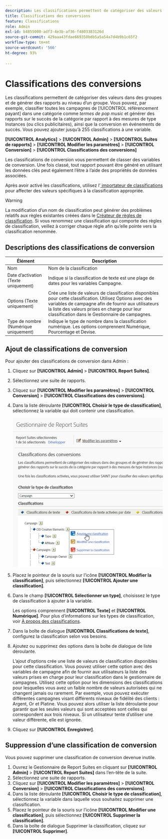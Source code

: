 ```yaml
---
description: Les classifications permettent de catégoriser des valeurs dans des groupes et de générer des rapports au niveau d’un groupe. Vous pouvez, par exemple, classifier toutes les campagnes de référencement payant dans une catégorie comme termes de pop music et générer des rapports sur le succès de la catégorie par rapport à des mesures de type Instances (ou clics publicitaires), ainsi que la conversion en événements de succès.
title: Classifications des conversions
feature: Classifications
role: Admin
exl-id: b4855000-adf3-4e3b-af36-f4803383126d
source-git-commit: 429aaa43fdae669350bdb5a5a54a7d4b9b1c65f2
workflow-type: tm+mt
source-wordcount: '566'
ht-degree: 93%

---
```


# Classifications des conversions

Les classifications permettent de catégoriser des valeurs dans des groupes et de générer des rapports au niveau d’un groupe. Vous pouvez, par exemple, classifier toutes les campagnes de [!UICONTROL référencement payant] dans une catégorie comme *termes de pop music* et générer des rapports sur le succès de la catégorie par rapport à des mesures de type Instances (ou clics publicitaires), ainsi que la conversion en événements de succès. Vous pouvez ajouter jusqu’à 255 classifications à une variable.

**[!UICONTROL Analytics]** > **[!UICONTROL Admin]** > **[!UICONTROL Suites de rapports]** > **[!UICONTROL Modifier les paramètres]** > **[!UICONTROL Conversion]** > **[!UICONTROL Classifications des conversions]**

Les classifications de conversion vous permettent de classer des variables de conversion. Une fois classé, tout rapport pouvant être généré en utilisant les données clés peut également l’être à l’aide des propriétés de données associées.

Après avoir activé les classifications, utilisez l’[ importateur de classifications](/help/components/classifications/importer/c-working-with-saint.md) pour affecter des valeurs spécifiques à la classification appropriée.

>[!WARNING]
>
>La modification d’un nom de classification peut générer des problèmes relatifs aux règles existantes créées dans le [Créateur de règles de classification](/help/components/classifications/crb/classification-rule-builder.md). Si vous renommez une classification qui comporte des règles de classification, veillez à corriger chaque règle afin qu’elle pointe vers la classification renommée.

## Descriptions des classifications de conversion

| Élément | Description |
| --- | --- |
| Nom | Nom de la classification |
| Date d’activation (Texte uniquement) | Indique si la classification de texte est une plage de dates pour les variables Campagne. |
| Options (Texte uniquement) | Crée une liste de valeurs de classification disponibles pour cette classification. Utilisez Options avec des variables de campagne afin de fournir aux utilisateurs la liste des valeurs prises en charge pour leur classification dans le Gestionnaire de campagnes. |
| Type de nombre (Numérique uniquement) | Indique le type de nombre dans la classification numérique. Les options comprennent Numérique, Pourcentage et Devise. |

## Ajout de classifications de conversion

Pour ajouter des classifications de conversion dans Admin :

1. Cliquez sur **[!UICONTROL Admin]** > **[!UICONTROL Report Suites]**.
1. Sélectionnez une suite de rapports.
1. Cliquez sur **[!UICONTROL Modifier les paramètres]** > **[!UICONTROL Conversion]** > **[!UICONTROL Classifications des conversions]**.
1. Dans la liste déroulante **[!UICONTROL Choisir le type de classification]**, sélectionnez la variable qui doit contenir une classification.

   ![Infos sur l’étape](/help/admin/admin/assets/sub_class_create.png)

1. Placez le pointeur de la souris sur l’icône **[!UICONTROL Modifier la classification]**, puis sélectionnez **[!UICONTROL Ajouter une classification]**.
1. Dans le champ **[!UICONTROL Sélectionner un type]**, choisissez le type de classification à ajouter à la variable.

   Les options comprennent **[!UICONTROL Texte]** et **[!UICONTROL Numérique]**. Pour plus d’informations sur les types de classification, voir [À propos des classifications](/help/components/classifications/c-classifications.md).
1. Dans la boîte de dialogue **[!UICONTROL Classifications de texte]**, configurez la classification selon vos besoins.

1. Ajoutez ou supprimez des options dans la boîte de dialogue de liste déroulante.

   L’ajout d’options crée une liste de valeurs de classification disponibles pour cette classification. Vous pouvez utiliser cette option avec des variables de campagne afin de fournir aux utilisateurs la liste des valeurs prises en charge pour leur classification dans le gestionnaire de campagnes. Utilisez cette option pour les dimensions des classifications pour lesquelles vous avez un faible nombre de valeurs autorisées qui ne changent jamais ou rarement. Par exemple, vous pouvez exécuter différentes campagnes visant différents niveaux de fidélité des clients : Argent, Or et Platine. Vous pouvez alors utiliser la liste déroulante pour garantir que les seules valeurs qui sont acceptées sont celles qui correspondent aux trois niveaux. Si un utilisateur tente d’utiliser une valeur différente, elle est ignorée.

1. Cliquez sur **[!UICONTROL Enregistrer]**.

## Suppression d’une classification de conversion

Vous pouvez supprimer une classification de conversion devenue inutile.

1. Ouvrez le Gestionnaire de Report Suites en cliquant sur **[!UICONTROL Admin]** > **[!UICONTROL Report Suites]** dans l’en-tête de la suite.
1. Sélectionnez une suite de rapports.
1. Cliquez sur **[!UICONTROL Modifier les paramètres]** > **[!UICONTROL Conversion]** > **[!UICONTROL Classifications des conversions]**.
1. Dans la liste déroulante **[!UICONTROL Choisir le type de classification]**, sélectionnez la variable dans laquelle vous souhaitez supprimer une classification.
1. Placez le pointeur de la souris sur l’icône **[!UICONTROL Modifier une classification]**, puis sélectionnez **[!UICONTROL Supprimer la classification]**.
1. Dans la boîte de dialogue Supprimer la classification, cliquez sur **[!UICONTROL Supprimer]**.
